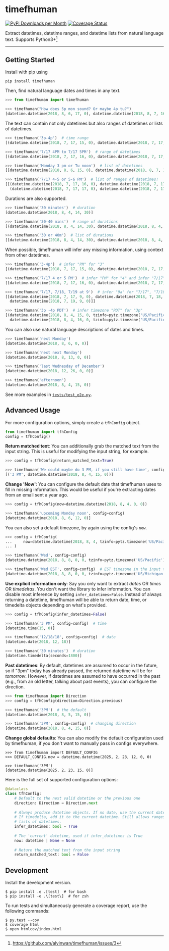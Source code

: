 # timefhuman

[![PyPi Downloads per Month](https://img.shields.io/pypi/dm/timefhuman.svg)](https://pypi.python.org/pypi/timefhuman/)
[![Coverage Status](https://coveralls.io/repos/github/alvinwan/timefhuman/badge.svg?branch=master)](https://coveralls.io/github/alvinwan/timefhuman?branch=master)

Extract datetimes, datetime ranges, and datetime lists from natural language text. Supports Python3+[^1]

[^1]: https://github.com/alvinwan/timefhuman/issues/3

----

## Getting Started

Install with pip using

```shell
pip install timefhuman
```

Then, find natural language dates and times in any text.

```python
>>> from timefhuman import timefhuman

>>> timefhuman("How does 5p mon sound? Or maybe 4p tu?")
[datetime.datetime(2018, 8, 6, 17, 0), datetime.datetime(2018, 8, 7, 16, 0)]
```

The text can contain not only datetimes but also ranges of datetimes or lists of datetimes.

```python
>>> timefhuman('3p-4p')  # time range
[(datetime.datetime(2018, 7, 17, 15, 0), datetime.datetime(2018, 7, 17, 16, 0))]

>>> timefhuman('7/17 4PM to 7/17 5PM')  # range of datetimes
[(datetime.datetime(2018, 7, 17, 16, 0), datetime.datetime(2018, 7, 17, 17, 0))]

>>> timefhuman('Monday 3 pm or Tu noon')  # list of datetimes
[[datetime.datetime(2018, 8, 6, 15, 0), datetime.datetime(2018, 8, 7, 12, 0)]]

>>> timefhuman('7/17 4-5 or 5-6 PM')  # list of ranges of datetimes!
[[(datetime.datetime(2018, 7, 17, 16, 0), datetime.datetime(2018, 7, 17, 17, 0)),
  (datetime.datetime(2018, 7, 17, 17, 0), datetime.datetime(2018, 7, 17, 18, 0))]]
```

Durations are also supported.

```python
>>> timefhuman('30 minutes')  # duration
[datetime.datetime(2018, 8, 4, 14, 30)]

>>> timefhuman('30-40 mins')  # range of durations
[(datetime.datetime(2018, 8, 4, 14, 30), datetime.datetime(2018, 8, 4, 14, 40))]

>>> timefhuman('30 or 40m')  # list of durations
[[datetime.datetime(2018, 8, 4, 14, 30), datetime.datetime(2018, 8, 4, 14, 40)]]
```

When possible, timefhuman will infer any missing information, using context from other datetimes.

```python
>>> timefhuman('3-4p')  # infer "PM" for "3"
[(datetime.datetime(2018, 7, 17, 15, 0), datetime.datetime(2018, 7, 17, 16, 0))]

>>> timefhuman('7/17 4 or 5 PM')  # infer "PM" for "4" and infer "7/17" for "5 PM"
[[datetime.datetime(2018, 7, 17, 16, 0), datetime.datetime(2018, 7, 17, 17, 0)]]

>>> timefhuman('7/17, 7/18, 7/19 at 9')  # infer "9a" for "7/17", "7/18"
[[datetime.datetime(2018, 7, 17, 9, 0), datetime.datetime(2018, 7, 18, 9, 0),
  datetime.datetime(2018, 7, 19, 9, 0)]]

>>> timefhuman('3p -4p PDT')  # infer timezone "PDT" for "3p"
[(datetime.datetime(2018, 8, 4, 15, 0, tzinfo=pytz.timezone('US/Pacific')),
  datetime.datetime(2018, 8, 4, 16, 0, tzinfo=pytz.timezone('US/Pacific')))]
```

You can also use natural language descriptions of dates and times.

```python
>>> timefhuman('next Monday')
[datetime.datetime(2018, 8, 6, 0, 0)]

>>> timefhuman('next next Monday')
[datetime.datetime(2018, 8, 13, 0, 0)]

>>> timefhuman('last Wednesday of December')
[datetime.datetime(2018, 12, 26, 0, 0)]

>>> timefhuman('afternoon')
[datetime.datetime(2018, 8, 4, 15, 0)]
```

See more examples in [`tests/test_e2e.py`](tests/test_e2e.py).

## Advanced Usage

For more configuration options, simply create a `tfhConfig` object.

```python
from timefhuman import tfhConfig
config = tfhConfig()
```

**Return matched text**: You can additionally grab the matched text from the input string. This is useful for modifying the input string, for example.

```python
>>> config = tfhConfig(return_matched_text=True)

>>> timefhuman('We could maybe do 3 PM, if you still have time', config=config)
[('3 PM', datetime.datetime(2018, 8, 4, 15, 0))]
```

**Change 'Now'**: You can configure the default date that timefhuman uses to fill in missing information. This would be useful if you're extracting dates from an email sent a year ago.

```python
>>> config = tfhConfig(now=datetime.datetime(2018, 8, 4, 0, 0))

>>> timefhuman('upcoming Monday noon', config=config)
[datetime.datetime(2018, 8, 6, 12, 0)]
```

You can also set a default timezone, by again using the config's `now`.

```python
>>> config = tfhConfig(
...     now=datetime.datetime(2018, 8, 4, tzinfo=pytz.timezone('US/Pacific'))
... )

>>> timefhuman('Wed', config=config)
[datetime.datetime(2018, 8, 8, 0, 0, tzinfo=pytz.timezone('US/Pacific'))]

>>> timefhuman('Wed EST', config=config)  # EST timezone in the input takes precedence
[datetime.datetime(2018, 8, 8, 0, 0, tzinfo=pytz.timezone('US/Michigan'))]
```

**Use explicit information only**: Say you only want to extract *dates* OR *times* OR *timedeltas*. You don't want the library to infer information. You can disable most inference by setting `infer_datetimes=False`. Instead of always returning a datetime, timefhuman will be able to return date, time, or timedelta objects depending on what's provided.

```python
>>> config = tfhConfig(infer_datetimes=False)

>>> timefhuman('3 PM', config=config)  # time
[datetime.time(15, 0)]

>>> timefhuman('12/18/18', config=config)  # date
[datetime.date(2018, 12, 18)]

>>> timefhuman('30 minutes')  # duration
[datetime.timedelta(seconds=1800)]
```

**Past datetimes**: By default, datetimes are assumed to occur in the future, so if "3pm" today has already passed, the returned datetime will be for *tomorrow*. However, if datetimes are assumed to have occurred in the past (e.g., from an old letter, talking about past events), you can configure the direction.

```python
>>> from timefhuman import Direction
>>> config = tfhConfig(direction=Direction.previous)

>>> timefhuman('3PM')  # the default
[datetime.datetime(2018, 8, 5, 15, 0)]

>>> timefhuman('3PM', config=config)  # changing direction
[datetime.datetime(2018, 8, 4, 15, 0)]
```

**Change global defaults**: You can also modify the default configuration used by timefhuman, if you don't want to manually pass in configs everywhere.

```
>>> from timefhuman import DEFAULT_CONFIG
>>> DEFAULT_CONFIG.now = datetime.datetime(2025, 2, 23, 12, 0, 0)

>>> timefhuman('3PM')
[datetime.datetime(2025, 2, 23, 15, 0)]
```

Here is the full set of supported configuration options:

```python
@dataclass
class tfhConfig:
    # Default to the next valid datetime or the previous one
    direction: Direction = Direction.next
    
    # Always produce datetime objects. If no date, use the current date. If no time, use midnight.
    # If timedelta, add it to the current datetime. Still allows ranges (tuples) of datetimes and
    # lists of datetimes.
    infer_datetimes: bool = True
    
    # The 'current' datetime, used if infer_datetimes is True
    now: datetime | None = None
    
    # Return the matched text from the input string
    return_matched_text: bool = False
```

## Development

Install the development version.

```shell
$ pip install .e .[test]  # for bash
$ pip install -e .\[test\]  # for zsh
```

To run tests and simultaneously generate a coverage report, use the following commands:

```shell
$ py.test --cov
$ coverage html
$ open htmlcov/index.html
```
